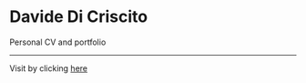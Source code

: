# Davide Di Criscito

Personal CV and portfolio

---

Visit by clicking [here](https://dcdeiv.github.io/)
